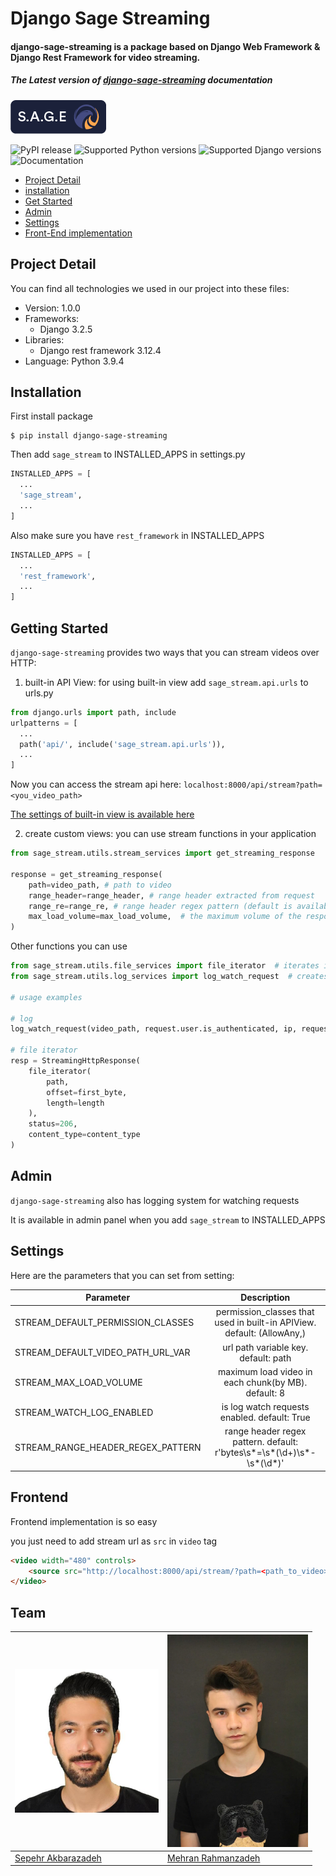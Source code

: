 # Django Sage Streaming
#### django-sage-streaming is a package based on Django Web Framework & Django Rest Framework for video streaming.

##### The Latest version of [django-sage-streaming](https://django-sage-streaming.readthedocs.io/) documentation

![SageTeam](https://github.com/sageteam-org/django-sage-painless/blob/develop/docs/images/tag_sage.png?raw=true "SageTeam")

![PyPI release](https://img.shields.io/pypi/v/django-sage-streaming "django-sage-streaming")
![Supported Python versions](https://img.shields.io/pypi/pyversions/django-sage-streaming "django-sage-streaming")
![Supported Django versions](https://img.shields.io/pypi/djversions/django-sage-streaming "django-sage-streaming")
![Documentation](https://img.shields.io/readthedocs/django-sage-streaming "django-sage-streaming")

- [Project Detail](#project-detail)
- [installation](#installation)
- [Get Started](#getting-started)
- [Admin](#admin)
- [Settings](#settings)
- [Front-End implementation](#frontend)

## Project Detail

You can find all technologies we used in our project into these files:
* Version: 1.0.0
* Frameworks:
  - Django 3.2.5
* Libraries:
  - Django rest framework 3.12.4
* Language: Python 3.9.4

## Installation

First install package

```shell
$ pip install django-sage-streaming
```

Then add `sage_stream` to INSTALLED_APPS in settings.py

```python
INSTALLED_APPS = [
  ...
  'sage_stream',
  ...
]
```

Also make sure you have `rest_framework` in INSTALLED_APPS

```python
INSTALLED_APPS = [
  ...
  'rest_framework',
  ...
]
```

## Getting Started

`django-sage-streaming` provides two ways that you can stream videos over HTTP:
1. built-in API View: for using built-in view add `sage_stream.api.urls` to urls.py

```python
from django.urls import path, include
urlpatterns = [
  ...
  path('api/', include('sage_stream.api.urls')),
  ...
]
```

Now you can access the stream api here: `localhost:8000/api/stream?path=<you_video_path>`

[The settings of built-in view is available here](#settings)

2. create custom views: you can use stream functions in your application

```python
from sage_stream.utils.stream_services import get_streaming_response

response = get_streaming_response(
    path=video_path, # path to video
    range_header=range_header, # range header extracted from request
    range_re=range_re, # range header regex pattern (default is available in sage_stream.settings.STREAM_RANGE_HEADER_REGEX_PATTERN)
    max_load_volume=max_load_volume,  # the maximum volume of the response body
)
```

Other functions you can use

```python
from sage_stream.utils.file_services import file_iterator  # iterates in given file chunk by chunk in generator mode
from sage_stream.utils.log_services import log_watch_request  # creates WatchLog instance with given data

# usage examples

# log
log_watch_request(video_path, request.user.is_authenticated, ip, request.user)

# file iterator
resp = StreamingHttpResponse(
    file_iterator(
        path,
        offset=first_byte,
        length=length
    ),
    status=206,
    content_type=content_type
)
```

## Admin
`django-sage-streaming` also has logging system for watching requests

It is available in admin panel when you add `sage_stream` to INSTALLED_APPS

## Settings

Here are the parameters that you can set from setting:

| Parameter                                    | Description                                                                      |
| -------------------------------------------- |:--------------------------------------------------------------------------------:|
| STREAM_DEFAULT_PERMISSION_CLASSES            | permission_classes that used in built-in APIView. default: (AllowAny,)           |
| STREAM_DEFAULT_VIDEO_PATH_URL_VAR            | url path variable key. default: path                                             |
| STREAM_MAX_LOAD_VOLUME                       | maximum load video in each chunk(by MB). default: 8                              |
| STREAM_WATCH_LOG_ENABLED                     | is log watch requests enabled. default: True                                     |
| STREAM_RANGE_HEADER_REGEX_PATTERN            | range header regex pattern. default: r'bytes\s*=\s*(\d+)\s*-\s*(\d*)'            |

## Frontend
Frontend implementation is so easy

you just need to add stream url as `src` in `video` tag

```html
<video width="480" controls>
    <source src="http://localhost:8000/api/stream/?path=<path_to_video>" type="video/mp4">
</video>
```

## Team
| [<img src="https://github.com/sageteam-org/django-sage-painless/blob/develop/docs/images/sepehr.jpeg?raw=true" width="230px" height="230px" alt="Sepehr Akbarzadeh">](https://github.com/sepehr-akbarzadeh) | [<img src="https://github.com/sageteam-org/django-sage-painless/blob/develop/docs/images/mehran.png?raw=true" width="225px" height="340px" alt="Mehran Rahmanzadeh">](https://github.com/mehran-rahmanzadeh) |
| ---------------------------------------------------------------------------------------------------------------------------------------------------------------------- | ---------------------------------------------------------------------------------------------------------------------------------------------------- |
| [Sepehr Akbarazadeh](https://github.com/sepehr-akbarzadeh)                                                                                                             | [Mehran Rahmanzadeh](https://github.com/mehran-rahmanzadeh)                                                                                                       |